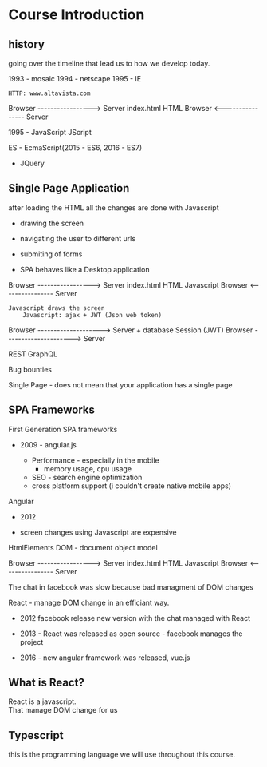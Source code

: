 # Course Introduction

## history

going over the timeline that lead us to how we develop today.

1993 - mosaic
1994 - netscape
1995 - IE

	HTTP: www.altavista.com
Browser -----------------> Server
		index.html HTML
Browser <---------------- Server


1995 - JavaScript
JScript

ES - EcmaScript(2015 - ES6, 2016 - ES7)


- JQuery

## Single Page Application

after loading the HTML all the changes are done with Javascript

- drawing the screen
- navigating the user to different urls
- submiting of forms

 
- SPA behaves like a Desktop application

Browser -----------------> Server
		index.html HTML
		Javascript
Browser <---------------- Server
	
	Javascript draws the screen
	 	Javascript: ajax + JWT (Json web token)
Browser --------------------> Server + database
			Session (JWT)
Browser ---------------------> Server

REST
GraphQL

Bug bounties


Single Page - does not mean that your application has a single page

## SPA Frameworks

First Generation SPA frameworks
- 2009 - angular.js

  - Performance - especially in the mobile
    - memory usage, cpu usage
  - SEO - search engine optimization
  - cross platform support (i couldn't create native mobile apps)  

Angular

- 2012

- screen changes using Javascript are expensive

HtmlElements
DOM - document object model


Browser -----------------> Server
		index.html HTML
		Javascript
Browser <---------------- Server



The chat in facebook was slow because bad managment of DOM changes

React - manage DOM change in an efficiant way.

- 2012 facebook release new version with the chat managed with React
- 2013 - React was released as open source - facebook manages the project

- 2016 - new angular framework was released, vue.js

## What is React?

React is a javascript.  
That manage DOM change for us

## Typescript

this is the programming language we will use throughout this course.  







